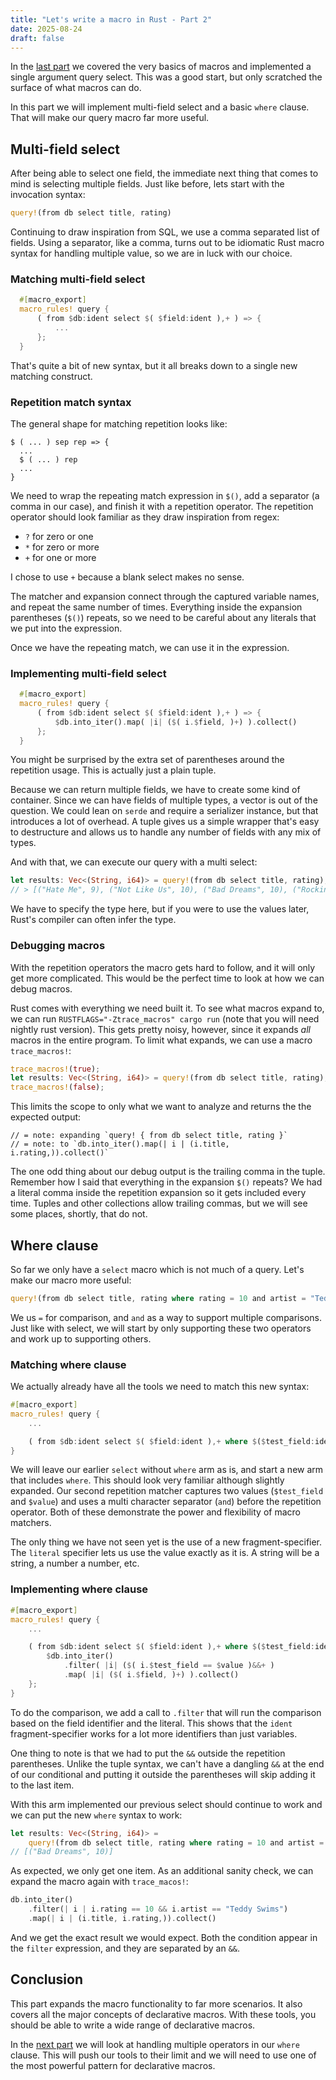 ```yaml
---
title: "Let's write a macro in Rust - Part 2"
date: 2025-08-24
draft: false
---
```


In the [last part](https://hackeryarn.com/post/rust-macros-1/) we covered the very basics of macros and implemented a single argument query select. This was a good start, but only scratched the surface of what macros can do.

In this part we will implement multi-field select and a basic `where` clause. That will make our query macro far more useful.

## Multi-field select

After being able to select one field, the immediate next thing that comes to mind is selecting multiple fields. Just like before, lets start with the invocation syntax:

```rust
query!(from db select title, rating)
```

Continuing to draw inspiration from SQL, we use a comma separated list of fields. Using a separator, like a comma, turns out to be idiomatic Rust macro syntax for handling multiple value, so we are in luck with our choice.

### Matching multi-field select

```rust
  #[macro_export]
  macro_rules! query {
      ( from $db:ident select $( $field:ident ),+ ) => {
          ...
      };
  }
```

That's quite a bit of new syntax, but it all breaks down to a single new matching construct.

### Repetition match syntax

The general shape for matching repetition looks like:

```text
$ ( ... ) sep rep => {
  ...
  $ ( ... ) rep
  ...
}
```

We need to wrap the repeating match expression in `$()`, add a separator (a comma in our case), and finish it with a repetition operator. The repetition operator should look familiar as they draw inspiration from regex:

- `?` for zero or one
- `*` for zero or more
- `+` for one or more

I chose to use `+` because a blank select makes no sense.

The matcher and expansion connect through the captured variable names, and repeat the same number of times. Everything inside the expansion parentheses (`$()`) repeats, so we need to be careful about any literals that we put into the expression.

Once we have the repeating match, we can use it in the expression.

### Implementing multi-field select

```rust
  #[macro_export]
  macro_rules! query {
      ( from $db:ident select $( $field:ident ),+ ) => {
          $db.into_iter().map( |i| ($( i.$field, )+) ).collect()
      };
  }
```

You might be surprised by the extra set of parentheses around the repetition usage. This is actually just a plain tuple.

Because we can return multiple fields, we have to create some kind of container. Since we can have fields of multiple types, a vector is out of the question. We could lean on `serde` and require a serializer instance, but that introduces a lot of overhead. A tuple gives us a simple wrapper that's easy to destructure and allows us to handle any number of fields with any mix of types.

And with that, we can execute our query with a multi select:

```rust
let results: Vec<(String, i64)> = query!(from db select title, rating);
// > [("Hate Me", 9), ("Not Like Us", 10), ("Bad Dreams", 10), ("Rockin' the Suburbs", 6), ("Lateralus", 8), ("Lose Control", 9), ("Come as you are", 9)]
```

We have to specify the type here, but if you were to use the values later, Rust's compiler can often infer the type.

### Debugging macros

With the repetition operators the macro gets hard to follow, and it will only get more complicated. This would be the perfect time to look at how we can debug macros.

Rust comes with everything we need built it. To see what macros expand to, we can run `RUSTFLAGS="-Ztrace_macros" cargo run` (note that you will need nightly rust version). This gets pretty noisy, however, since it expands _all_ macros in the entire program. To limit what expands, we can use a macro `trace_macros!`:

```rust
trace_macros!(true);
let results: Vec<(String, i64)> = query!(from db select title, rating);
trace_macros!(false);
```

This limits the scope to only what we want to analyze and returns the the expected output:

```text
// = note: expanding `query! { from db select title, rating }`
// = note: to `db.into_iter().map(| i | (i.title, i.rating,)).collect()`
```

The one odd thing about our debug output is the trailing comma in the tuple. Remember how I said that everything in the expansion `$()` repeats? We had a literal comma inside the repetition expansion so it gets included every time. Tuples and other collections allow trailing commas, but we will see some places, shortly, that do not.

## Where clause

So far we only have a `select` macro which is not much of a query. Let's make our macro more useful:

```rust
query!(from db select title, rating where rating = 10 and artist = "Teddy Swims");
```

We us `=` for comparison, and `and` as a way to support multiple comparisons. Just like with select, we will start by only supporting these two operators and work up to supporting others.

### Matching where clause

We actually already have all the tools we need to match this new syntax:

```rust
#[macro_export]
macro_rules! query {
    ...

    ( from $db:ident select $( $field:ident ),+ where $($test_field:ident = $value:literal) and + ) => { };
}
```

We will leave our earlier `select` without `where` arm as is, and start a new arm that includes `where`. This should look very familiar although slightly expanded. Our second repetition matcher captures two values (`$test_field` and `$value`) and uses a multi character separator (` and `) before the repetition operator. Both of these demonstrate the power and flexibility of macro matchers.

The only thing we have not seen yet is the use of a new fragment-specifier. The `literal` specifier lets us use the value exactly as it is. A string will be a string, a number a number, etc.

### Implementing where clause

```rust
#[macro_export]
macro_rules! query {
    ...

    ( from $db:ident select $( $field:ident ),+ where $($test_field:ident = $value:literal) and + ) => {
        $db.into_iter()
            .filter( |i| ($( i.$test_field == $value )&&+ )
            .map( |i| ($( i.$field, )+) ).collect()
    };
}
```

To do the comparison, we add a call to `.filter` that will run the comparison based on the field identifier and the literal. This shows that the `ident` fragment-specifier works for a lot more identifiers than just variables.

One thing to note is that we had to put the `&&` outside the repetition parentheses. Unlike the tuple syntax, we can't have a dangling `&&` at the end of our conditional and putting it outside the parentheses will skip adding it to the last item.

With this arm implemented our previous select should continue to work and we can put the new `where` syntax to work:

```rust
let results: Vec<(String, i64)> =
    query!(from db select title, rating where rating = 10 and artist = "Teddy Swims");
// [("Bad Dreams", 10)]
```

As expected, we only get one item. As an additional sanity check, we can expand the macro again with `trace_macos!`:

```rust
db.into_iter()
    .filter(| i | i.rating == 10 && i.artist == "Teddy Swims")
    .map(| i | (i.title, i.rating,)).collect()
```

And we get the exact result we would expect. Both the condition appear in the `filter` expression, and they are separated by an `&&`.

## Conclusion

This part expands the macro functionality to far more scenarios. It also covers all the major concepts of declarative macros. With these tools, you should be able to write a wide range of declarative macros.

In the [next part](https://hackeryarn.com/post/rust-macros-3/) we will look at handling multiple operators in our `where` clause. This will push our tools to their limit and we will need to use one of the most powerful pattern for declarative macros.
